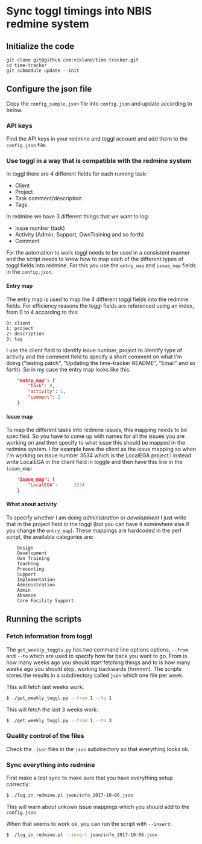 # Sync toggl timings into NBIS redmine system

## Initialize the code

```
git clone git@github.com:viklund/time-tracker.git
cd time-tracker
git submodule update --init
```

## Configure the json file

Copy the `config_sample.json` file into `config.json` and update according to
below.

### API keys

Find the API keys in your redmine and toggl account and add them to the
`config.json` file.

### Use toggl in a way that is compatible with the redmine system

In toggl there are 4 different fields for each running task:

 - Client
 - Project
 - Task comment/description
 - Tags

In redmine we have 3 different things that we want to log:

 - Issue number (task)
 - Activity (Admin, Support, OwnTraining and so forth)
 - Comment

For the automation to work toggl needs to be used in a consistent manner and
the script needs to know how to map each of the different types of toggl fields
into redmine. For this you use the `entry_map` and `issue_map` fields in the
`config.json`.

#### Entry map

The entry map is used to map the 4 different toggl fields into the redmine
fields. For efficiency reasons the toggl fields are referenced using an
index, from 0 to 4 according to this:

    0: client
    1: project
    2: description
    3: tag

I use the client field to identify issue number, project to identify type of
activity and the comment field to specify a short comment on what I'm doing
("testing patch", "Updating the time-tracker README", "Email" and so forth).
So in my case the entry map looks like this:

```json
    "entry_map": {
        "task": 0,
        "activity": 1,
        "comment": 2
    }
```

#### Issue map

To map the different tasks into redmine issues, this mapping needs to be
specified. So you have to come up with names for all the issues you are
working on and then specify to what issue this should be mapped in the redmine
system. I for example have the client as the issue mapping so when I'm working
on issue number 3534 which is the LocalEGA project I instead write LocalEGA in
the client field in toggle and then have this line in the `issue_map`:

```json
    "issue_map": {
        "LocalEGA":      3534
    }
```

#### What about activity

To specify whether I am doing _administration_ or _development_ I just write
that in the project field in the toggl (but you can have it somewhere else if
you change the `entry_map`). These mappings are hardcoded in the perl script,
the available categories are:

        Design
        Development
        Own Training
        Teaching
        Presenting
        Support
        Implementation
        Administration
        Admin
        Absence
        Core Facility Support

## Running the scripts

### Fetch information from toggl

The `get_weekly_toggls.py` has two command line options options, `--from` and
`--to` which are used to specify how far back you want to go. From is how many
weeks ago you should start fetching things and to is how many weeks ago you
should stop, working backwards (hrmmm). The scripts stores the results in a
subdirectory called `json` which one file per week.

This will fetch last weeks work:

```bash
$ ./get_weekly_toggl.py --from 1 --to 1
```

This will fetch the last 3 weeks work:

```bash
$ ./get_weekly_toggl.py --from 1 --to 3
```

### Quality control of the files

Check the `.json` files in the `json` subdirectory so that everything looks
ok.

### Sync everything into redmine

First make a test sync to make sure that you have everything setup correctly:

```bash
$ ./log_in_redmine.pl json/info_2017-10-06.json
```

This will warn about unkown issue mappings which you should add to the
`config.json`

When that seems to work ok, you can run the script with `--insert`:


```bash
$ ./log_in_redmine.pl --insert json/info_2017-10-06.json
```
